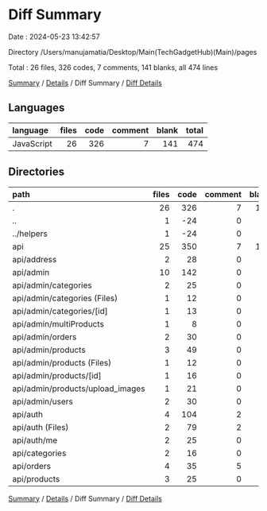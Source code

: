 # Diff Summary

Date : 2024-05-23 13:42:57

Directory /Users/manujamatia/Desktop/Main(TechGadgetHub)(Main)/pages

Total : 26 files,  326 codes, 7 comments, 141 blanks, all 474 lines

[Summary](results.md) / [Details](details.md) / Diff Summary / [Diff Details](diff-details.md)

## Languages
| language | files | code | comment | blank | total |
| :--- | ---: | ---: | ---: | ---: | ---: |
| JavaScript | 26 | 326 | 7 | 141 | 474 |

## Directories
| path | files | code | comment | blank | total |
| :--- | ---: | ---: | ---: | ---: | ---: |
| . | 26 | 326 | 7 | 141 | 474 |
| .. | 1 | -24 | 0 | -6 | -30 |
| ../helpers | 1 | -24 | 0 | -6 | -30 |
| api | 25 | 350 | 7 | 147 | 504 |
| api/address | 2 | 28 | 0 | 12 | 40 |
| api/admin | 10 | 142 | 0 | 53 | 195 |
| api/admin/categories | 2 | 25 | 0 | 11 | 36 |
| api/admin/categories (Files) | 1 | 12 | 0 | 5 | 17 |
| api/admin/categories/[id] | 1 | 13 | 0 | 6 | 19 |
| api/admin/multiProducts | 1 | 8 | 0 | 5 | 13 |
| api/admin/orders | 2 | 30 | 0 | 10 | 40 |
| api/admin/products | 3 | 49 | 0 | 17 | 66 |
| api/admin/products (Files) | 1 | 12 | 0 | 5 | 17 |
| api/admin/products/[id] | 1 | 16 | 0 | 5 | 21 |
| api/admin/products/upload_images | 1 | 21 | 0 | 7 | 28 |
| api/admin/users | 2 | 30 | 0 | 10 | 40 |
| api/auth | 4 | 104 | 2 | 36 | 142 |
| api/auth (Files) | 2 | 79 | 2 | 24 | 105 |
| api/auth/me | 2 | 25 | 0 | 12 | 37 |
| api/categories | 2 | 16 | 0 | 10 | 26 |
| api/orders | 4 | 35 | 5 | 21 | 61 |
| api/products | 3 | 25 | 0 | 15 | 40 |

[Summary](results.md) / [Details](details.md) / Diff Summary / [Diff Details](diff-details.md)